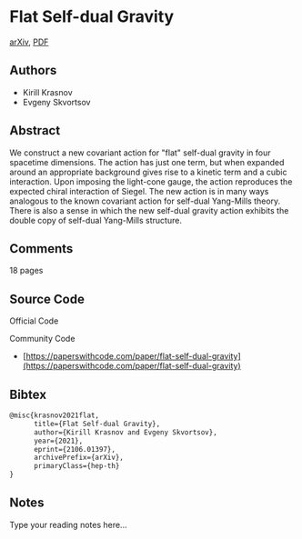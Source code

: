 
# Flat Self-dual Gravity

[arXiv](https://arxiv.org/abs/2106.01397), [PDF](https://arxiv.org/pdf/2106.01397.pdf)

## Authors

- Kirill Krasnov
- Evgeny Skvortsov

## Abstract

We construct a new covariant action for "flat" self-dual gravity in four spacetime dimensions. The action has just one term, but when expanded around an appropriate background gives rise to a kinetic term and a cubic interaction. Upon imposing the light-cone gauge, the action reproduces the expected chiral interaction of Siegel. The new action is in many ways analogous to the known covariant action for self-dual Yang-Mills theory. There is also a sense in which the new self-dual gravity action exhibits the double copy of self-dual Yang-Mills structure.

## Comments

18 pages

## Source Code

Official Code



Community Code

- [https://paperswithcode.com/paper/flat-self-dual-gravity](https://paperswithcode.com/paper/flat-self-dual-gravity)

## Bibtex

```tex
@misc{krasnov2021flat,
      title={Flat Self-dual Gravity}, 
      author={Kirill Krasnov and Evgeny Skvortsov},
      year={2021},
      eprint={2106.01397},
      archivePrefix={arXiv},
      primaryClass={hep-th}
}
```

## Notes

Type your reading notes here...


